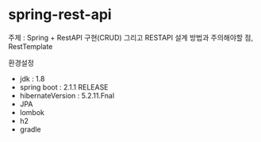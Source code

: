 # spring-rest-api

주제 : Spring + RestAPI 구현(CRUD) 그리고 RESTAPI 설계 방법과 주의해야할 점, RestTemplate

환경설정
 - jdk : 1.8
 - spring boot : 2.1.1 RELEASE
 - hibernateVersion : 5.2.11.Fnal
 - JPA
 - lombok
 - h2
 - gradle
